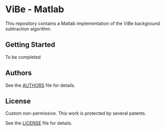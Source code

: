 # ViBe - Matlab

This repository contains a Matlab implementation of the ViBe background subtraction algorithm. 

## Getting Started

To be completed

## Authors

See the [AUTHORS](AUTHORS) file for details.


## License

Custom non-permissive.
This work is protected by several patents.

See the [LICENSE](LICENSE) file for details.